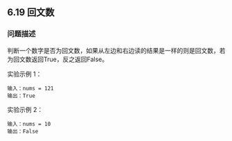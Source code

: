 ## 6.19 回文数

### 问题描述
判断一个数字是否为回文数，如果从左边和右边读的结果是一样的则是回文数，若为回文数返回True，反之返回False。

实验示例 1：
```
输入：nums = 121
输出：True
```

实验示例 2：
```
输入：nums = 10
输出：False
```


